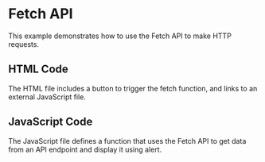 # Fetch API

This example demonstrates how to use the Fetch API to make HTTP requests.

## HTML Code
The HTML file includes a button to trigger the fetch function, and links to an external JavaScript file.

## JavaScript Code
The JavaScript file defines a function that uses the Fetch API to get data from an API endpoint and display it using alert.